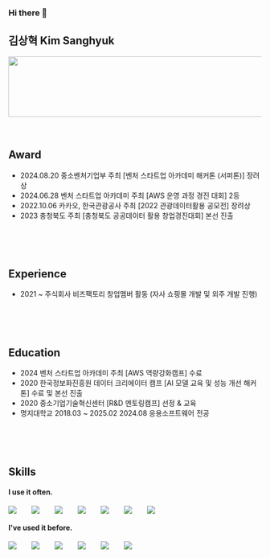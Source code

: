 

### Hi there 👋
## 김상혁 Kim Sanghyuk
  
<a href="https://www.gitanimals.org/en_US?utm_medium=image&utm_source=duckchanahn&utm_content=line">
  <img
    src="https://render.gitanimals.org/lines/duckchanahn"
    width="600"
    height="120"
  />
</a>
  
  

<br />
<br />
<br />

## Award
- 2024.08.20 중소벤처기업부 주최 [벤처 스타트업 아카데미 해커톤 (서퍼톤)] 장려상 
- 2024.06.28 벤처 스타트업 아카데미 주최 [AWS 운영 과정 경진 대회] 2등
- 2022.10.06 카카오, 한국관광공사 주최 [2022 관광데이터활용 공모전] 장려상 
- 2023 충청북도 주최 [충청북도 공공데이터 활용 창업경진대회] 본선 진출
<br />
<br />
<br />

## Experience
- 2021 ~ 주식회사 비즈팩토리 창업맴버 활동 (자사 쇼핑몰 개발 및 외주 개발 진행)
<br />
<br />
<br />

## Education
- 2024 벤처 스타트업 아카데미 주최 [AWS 역량강화캠프] 수료
- 2020 한국정보화진흥원 데이터 크리에이터 캠프 [AI 모델 교육 및 성능 개선 해커톤] 수료 및 본선 진출
- 2020 중소기업기술혁신센터 [R&D 멘토링캠프] 선정 & 교육
- 명지대학교 2018.03 ~ 2025.02 2024.08 응용소프트웨어 전공
<br />
<br />
<br />

## Skills
#### I use it often.
<div style="display:flex;gap:30px;flex-wrap:wrap;">
  <img src="https://img.shields.io/badge/Java-007396?style=for-the-badge&logo=Java&logoColor=white">
  <img src="https://img.shields.io/badge/Spring-6DB33F?style=flat-square&logo=Spring&logoColor=white">
  <img src="https://img.shields.io/badge/AWS-232F3E?style=for-the-badge&logo=amazonaws&logoColor=white">
  <img src="https://img.shields.io/badge/MySQL-4479A1?style=for-the-badge&logo=mysql&logoColor=white">
  <img src="https://img.shields.io/badge/Docker-2496ED?style=for-the-badge&logo=Docker&logoColor=white">
  <img src="https://img.shields.io/badge/Jenkins-D24939?style=for-the-badge&logo=Jenkins&logoColor=white">
  <img src="https://img.shields.io/badge/Postman-FF6C37?style=flat-square&logo=Postman&logoColor=white">
</div>

#### I've used it before.
<div style="display:flex;gap:30px;flex-wrap:wrap;">
  <img src="https://img.shields.io/badge/js-F7DF1E?style=for-the-badge&logo=javascript&logoColor=black">
  <img src="https://img.shields.io/badge/Node.js-339933?style=flat-square&logo=Node.js&logoColor=white">
  <img src="https://img.shields.io/badge/express-000000?style=for-the-badge&logo=express&logoColor=white">
  <img src="https://img.shields.io/badge/react-61DAFB?style=for-the-badge&logo=react&logoColor=black">
  <img src="https://img.shields.io/badge/Android-3DDC84?style=for-the-badge&logo=android&logoColor=white">
  <img src="https://img.shields.io/badge/Redis-DC382D?style=for-the-badge&logo=redis&logoColor=white">
</div>
<br />
<br />
<br />

<!--
**duckchanahn/duckchanahn** is a ✨ _special_ ✨ repository because its `README.md` (this file) appears on your GitHub profile.

